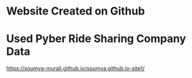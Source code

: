
# Website Created on Github
# Used Pyber Ride Sharing Company Data


https://soumya-murali.github.io/soumya.github.io-site1/
